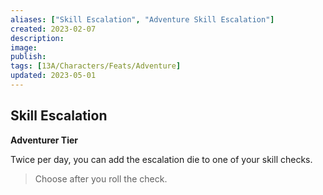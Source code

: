```yaml
---
aliases: ["Skill Escalation", "Adventure Skill Escalation"]
created: 2023-02-07
description: 
image: 
publish: 
tags: [13A/Characters/Feats/Adventure]
updated: 2023-05-01
---
```


## Skill Escalation

**Adventurer Tier**

Twice per day, you can add the escalation die to one of your skill checks.

> Choose after you roll the check.

